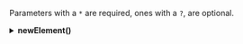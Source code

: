 Parameters with a `*` are required, ones with a `?`, are optional.
<details>
  <summary><b>newElement()</b></summary>

### newElement( parentId*, elementType*, innerHTMLElement*, elementID?, elementClass?)

The __newElement__ function creates a new element and renders it to the DOM. It is usually used when you want to create a element that doesnt have its own function in _document.js_, for example a `<a>` element.

#### Paramerters

*required* __parentId__: This argument is a _string_. It is the id of the _container_ in which you want to put this new element in. For example;
```html
...
<div id="main_container">
  
</div>
...
```
If you want to put the new element in the `main_container` div, the _parentId_  argument should be `main_container`.

*required*  __elementType__: This argument is a _string_. It is the type of element you want to create, this is the _tag name_. For example, if you want to make a new `<a>` element, this argument would be `a`, the same is for any tag name.

*required* __innerHTMLElement__: This argument is a _string_. It is the _innerHTML_ of your element, the HTML that is inside it. For example, we can create a `<a>` element, but we want the text of it to be "@glaukiol1", so this argument would be `@glaukiol1`, the HTML generated until now would be; `<a>@glaukiol1</a>`.

*optional* __elementID__: This argument is a _string_. It is the _id_ of your element. If you dont want to define a id now, you can later using `addId()`.

*optional* __elementClass__: This argument is a _string_. It is the _class_ of your element. If you want to add more classes in the future, use `addClasses()`

</details>

